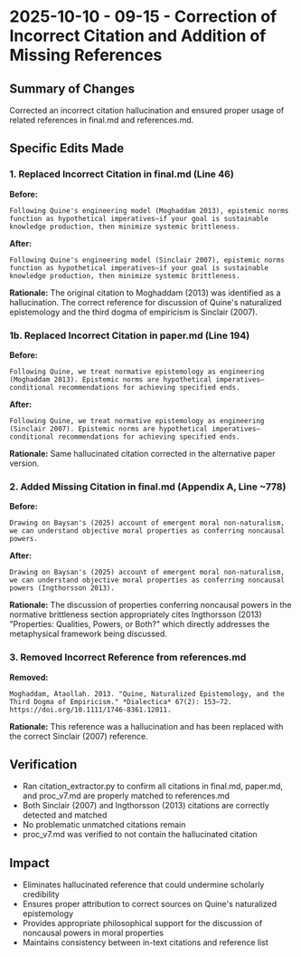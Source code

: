 # 2025-10-10 - 09-15 - Correction of Incorrect Citation and Addition of Missing References

## Summary of Changes

Corrected an incorrect citation hallucination and ensured proper usage of related references in final.md and references.md.

## Specific Edits Made

### 1. Replaced Incorrect Citation in final.md (Line 46)
**Before:**
```
Following Quine's engineering model (Moghaddam 2013), epistemic norms function as hypothetical imperatives—if your goal is sustainable knowledge production, then minimize systemic brittleness.
```

**After:**
```
Following Quine's engineering model (Sinclair 2007), epistemic norms function as hypothetical imperatives—if your goal is sustainable knowledge production, then minimize systemic brittleness.
```

**Rationale:** The original citation to Moghaddam (2013) was identified as a hallucination. The correct reference for discussion of Quine's naturalized epistemology and the third dogma of empiricism is Sinclair (2007).

### 1b. Replaced Incorrect Citation in paper.md (Line 194)
**Before:**
```
Following Quine, we treat normative epistemology as engineering (Moghaddam 2013). Epistemic norms are hypothetical imperatives—conditional recommendations for achieving specified ends.
```

**After:**
```
Following Quine, we treat normative epistemology as engineering (Sinclair 2007). Epistemic norms are hypothetical imperatives—conditional recommendations for achieving specified ends.
```

**Rationale:** Same hallucinated citation corrected in the alternative paper version.

### 2. Added Missing Citation in final.md (Appendix A, Line ~778)
**Before:**
```
Drawing on Baysan's (2025) account of emergent moral non-naturalism, we can understand objective moral properties as conferring noncausal powers.
```

**After:**
```
Drawing on Baysan's (2025) account of emergent moral non-naturalism, we can understand objective moral properties as conferring noncausal powers (Ingthorsson 2013).
```

**Rationale:** The discussion of properties conferring noncausal powers in the normative brittleness section appropriately cites Ingthorsson (2013) "Properties: Qualities, Powers, or Both?" which directly addresses the metaphysical framework being discussed.

### 3. Removed Incorrect Reference from references.md
**Removed:**
```
Moghaddam, Ataollah. 2013. "Quine, Naturalized Epistemology, and the Third Dogma of Empiricism." *Dialectica* 67(2): 153–72. https://doi.org/10.1111/1746-8361.12011.
```

**Rationale:** This reference was a hallucination and has been replaced with the correct Sinclair (2007) reference.

## Verification
- Ran citation_extractor.py to confirm all citations in final.md, paper.md, and proc_v7.md are properly matched to references.md
- Both Sinclair (2007) and Ingthorsson (2013) citations are correctly detected and matched
- No problematic unmatched citations remain
- proc_v7.md was verified to not contain the hallucinated citation

## Impact
- Eliminates hallucinated reference that could undermine scholarly credibility
- Ensures proper attribution to correct sources on Quine's naturalized epistemology
- Provides appropriate philosophical support for the discussion of noncausal powers in moral properties
- Maintains consistency between in-text citations and reference list
